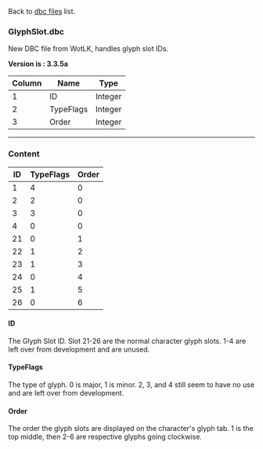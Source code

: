 Back to [dbc files](dbc_files) list.

### GlyphSlot.dbc

New DBC file from WotLK, handles glyph slot IDs.

**Version is : 3.3.5a**

| **Column** | **Name**  | Type    |
|------------|-----------|---------|
| 1          | ID        | Integer |
| 2          | TypeFlags | Integer |
| 3          | Order     | Integer |

***
### **Content**

| ID  | TypeFlags | Order |
|-----|-----------|-------|
| 1   | 4         | 0     |
| 2   | 2         | 0     |
| 3   | 3         | 0     |
| 4   | 0         | 0     |
| 21  | 0         | 1     |
| 22  | 1         | 2     |
| 23  | 1         | 3     |
| 24  | 0         | 4     |
| 25  | 1         | 5     |
| 26  | 0         | 6     |

#### ID

The Glyph Slot ID. Slot 21-26 are the normal character glyph slots. 1-4 are left over from development and are unused.

#### TypeFlags

The type of glyph. 0 is major, 1 is minor. 2, 3, and 4 still seem to have no use and are left over from development.

#### Order

The order the glyph slots are displayed on the character's glyph tab. 1 is the top middle, then 2-6 are respective glyphs going clockwise.
